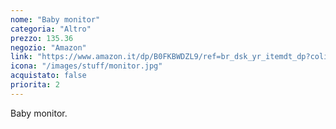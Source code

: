 ```yaml
---
nome: "Baby monitor"
categoria: "Altro"
prezzo: 135.36
negozio: "Amazon"
link: "https://www.amazon.it/dp/B0FKBWDZL9/ref=br_dsk_yr_itemdt_dp?colid=3QGQUT8WCNDK0&coliid=I3E28UOTMKYZW9"
icona: "/images/stuff/monitor.jpg"
acquistato: false
priorita: 2
---
```


Baby monitor.
